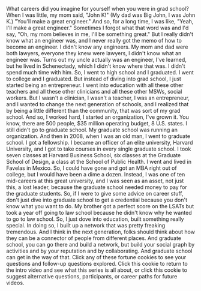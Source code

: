 
What careers did you imagine for yourself when you were in grad school?
When I was little, my mom said,
&quot;John K!&quot;
(My dad was Big John, I was John K.)
&quot;You&#39;ll make a great engineer.&quot;
And so, for a long time, I was like,
&quot;Yeah, I&#39;ll make a great engineer.&quot;
Sometimes I forgot what that word was
and I&#39;d say, &quot;Oh, my mom believes in me,
I&#39;ll be something great.&quot;
But I really didn&#39;t know what an engineer was,
and I never really got the memo
of how to become an engineer.
I didn&#39;t know any engineers.
My mom and dad were both lawyers,
everyone they knew were lawyers,
I didn&#39;t know what an engineer was.
Turns out my uncle actually was an engineer,
I&#39;ve learned,
but he lived in Schenectady,
which I didn&#39;t know where that was.
I didn&#39;t spend much time with him.
So, I went to high school and I graduated.
I went to college and I graduated.
But instead of diving into grad school,
I just started being an entrepreneur.
I went into education
with all these other teachers
and all these other clinicians
and all these other MSWs, social workers.
But I wasn&#39;t a clinician,
I wasn&#39;t a teacher,
I was an entrepreneur,
and I wanted to change the next generation of schools,
and I realized that by being a little different
than the community,
that was sort of my grad school.
And so, I worked hard,
I started an organization,
I&#39;ve grown it.
You know, there are 500 people,
$35 million operating budget,
8 U.S. states.
I still didn&#39;t go to graduate school.
My graduate school was running an organization.
And then in 2008, when I was an old man,
I went to graduate school.
I got a fellowship.
I became an officer of an elite university,
Harvard University,
and I got to take courses
in every single graduate school.
I took seven classes at Harvard Business School,
six classes at the Graduate School of Design,
a class at the School of Public Health.
I went and lived in Favelas in Mexico.
So, I could have gone and got an MBA
right out of college,
but I would have been a dime a dozen.
Instead, I was one of ten mid-careers
at this great university,
and I was seen as an asset,
not just this, a lost leader,
because the graduate school needed money
to pay for the graduate students.
So, if I were to give some advice on career stuff,
don&#39;t just dive into graduate school to get a credential
because you don&#39;t know what you want to do.
My brother got a perfect score on the LSATs
but took a year off going to law school
because he didn&#39;t know why
he wanted to go to law school.
So, I just dove into education,
built something really special.
In doing so, I built up a network
that was pretty freaking tremendous.
And I think in the next generation,
folks should think about
how they can be a connector of people
from different places.
And graduate school,
you can go there and build a network,
but build your social graph by activities
and by your reputation
and by collaborating.
And graduate school can get in the way of that.
Click any of these fortune cookies
to see your questions and follow-up questions explored.
Click this cookie to return to the intro video
and see what this series is all about,
or click this cookie to suggest
alternative questions,
participants,
or career paths
for future videos.
